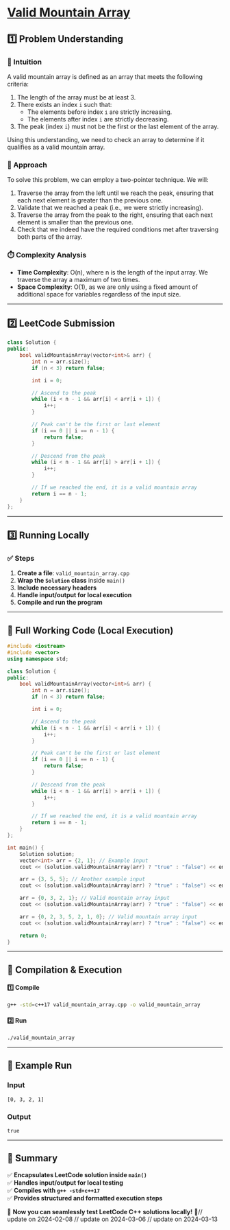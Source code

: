 # **[Valid Mountain Array](https://leetcode.com/problems/valid-mountain-array/description/)**  

## **1️⃣ Problem Understanding**  
### **📌 Intuition**  
A valid mountain array is defined as an array that meets the following criteria:
1. The length of the array must be at least 3.
2. There exists an index `i` such that:
   - The elements before index `i` are strictly increasing.
   - The elements after index `i` are strictly decreasing.
3. The peak (index `i`) must not be the first or the last element of the array.

Using this understanding, we need to check an array to determine if it qualifies as a valid mountain array.

### **🚀 Approach**  
To solve this problem, we can employ a two-pointer technique. We will:
1. Traverse the array from the left until we reach the peak, ensuring that each next element is greater than the previous one.
2. Validate that we reached a peak (i.e., we were strictly increasing).
3. Traverse the array from the peak to the right, ensuring that each next element is smaller than the previous one.
4. Check that we indeed have the required conditions met after traversing both parts of the array.

### **⏱️ Complexity Analysis**  
- **Time Complexity**: O(n), where n is the length of the input array. We traverse the array a maximum of two times.
- **Space Complexity**: O(1), as we are only using a fixed amount of additional space for variables regardless of the input size.  

---  

## **2️⃣ LeetCode Submission**  
```cpp
class Solution {
public:
    bool validMountainArray(vector<int>& arr) {
        int n = arr.size();
        if (n < 3) return false;

        int i = 0;

        // Ascend to the peak
        while (i < n - 1 && arr[i] < arr[i + 1]) {
            i++;
        }

        // Peak can't be the first or last element
        if (i == 0 || i == n - 1) {
            return false;
        }

        // Descend from the peak
        while (i < n - 1 && arr[i] > arr[i + 1]) {
            i++;
        }

        // If we reached the end, it is a valid mountain array
        return i == n - 1;
    }
};  
```  

---  

## **3️⃣ Running Locally**  
### **✅ Steps**  
1. **Create a file**: `valid_mountain_array.cpp`  
2. **Wrap the `Solution` class** inside `main()`  
3. **Include necessary headers**  
4. **Handle input/output for local execution**  
5. **Compile and run the program**  

---  

## **📝 Full Working Code (Local Execution)**  
```cpp
#include <iostream>
#include <vector>
using namespace std;

class Solution {
public:
    bool validMountainArray(vector<int>& arr) {
        int n = arr.size();
        if (n < 3) return false;

        int i = 0;

        // Ascend to the peak
        while (i < n - 1 && arr[i] < arr[i + 1]) {
            i++;
        }

        // Peak can't be the first or last element
        if (i == 0 || i == n - 1) {
            return false;
        }

        // Descend from the peak
        while (i < n - 1 && arr[i] > arr[i + 1]) {
            i++;
        }

        // If we reached the end, it is a valid mountain array
        return i == n - 1;
    }
};

int main() {
    Solution solution;
    vector<int> arr = {2, 1}; // Example input
    cout << (solution.validMountainArray(arr) ? "true" : "false") << endl; // Expected output: false

    arr = {3, 5, 5}; // Another example input
    cout << (solution.validMountainArray(arr) ? "true" : "false") << endl; // Expected output: false

    arr = {0, 3, 2, 1}; // Valid mountain array input
    cout << (solution.validMountainArray(arr) ? "true" : "false") << endl; // Expected output: true

    arr = {0, 2, 3, 5, 2, 1, 0}; // Valid mountain array input
    cout << (solution.validMountainArray(arr) ? "true" : "false") << endl; // Expected output: true

    return 0;
}  
```  

---  

## **🔧 Compilation & Execution**  
#### **1️⃣ Compile**  
```bash
g++ -std=c++17 valid_mountain_array.cpp -o valid_mountain_array
```  

#### **2️⃣ Run**  
```bash
./valid_mountain_array
```  

---  

## **🎯 Example Run**  
### **Input**  
```
[0, 3, 2, 1]
```  
### **Output**  
```
true
```  

---  

## **📌 Summary**  
✅ **Encapsulates LeetCode solution inside `main()`**  
✅ **Handles input/output for local testing**  
✅ **Compiles with `g++ -std=c++17`**  
✅ **Provides structured and formatted execution steps**  

🚀 **Now you can seamlessly test LeetCode C++ solutions locally!** 🚀// update on 2024-02-08
// update on 2024-03-06
// update on 2024-03-13
